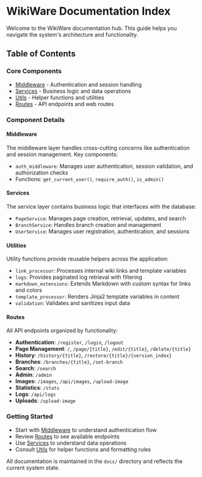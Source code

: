 # WikiWare Documentation Index

Welcome to the WikiWare documentation hub. This guide helps you navigate the system's architecture and functionality.

## Table of Contents

### Core Components
- [Middleware](middleware.md) - Authentication and session handling
- [Services](services.md) - Business logic and data operations
- [Utils](utils.md) - Helper functions and utilities
- [Routes](routes.md) - API endpoints and web routes

### Component Details

#### Middleware
The middleware layer handles cross-cutting concerns like authentication and session management. Key components:
- `auth_middleware`: Manages user authentication, session validation, and authorization checks
- Functions: `get_current_user()`, `require_auth()`, `is_admin()`

#### Services
The service layer contains business logic that interfaces with the database:
- `PageService`: Manages page creation, retrieval, updates, and search
- `BranchService`: Handles branch creation and management
- `UserService`: Manages user registration, authentication, and sessions

#### Utilities
Utility functions provide reusable helpers across the application:
- `link_processor`: Processes internal wiki links and template variables
- `logs`: Provides paginated log retrieval with filtering
- `markdown_extensions`: Extends Markdown with custom syntax for links and colors
- `template_processor`: Renders Jinja2 template variables in content
- `validation`: Validates and sanitizes input data

#### Routes
All API endpoints organized by functionality:
- **Authentication**: `/register`, `/login`, `/logout`
- **Page Management**: `/`, `/page/{title}`, `/edit/{title}`, `/delete/{title}`
- **History**: `/history/{title}`, `/restore/{title}/{version_index}`
- **Branches**: `/branches/{title}`, `/set-branch`
- **Search**: `/search`
- **Admin**: `/admin`
- **Images**: `/images`, `/api/images`, `/upload-image`
- **Statistics**: `/stats`
- **Logs**: `/api/logs`
- **Uploads**: `/upload-image`

### Getting Started
- Start with [Middleware](middleware.md) to understand authentication flow
- Review [Routes](routes.md) to see available endpoints
- Use [Services](services.md) to understand data operations
- Consult [Utils](utils.md) for helper functions and formatting rules

All documentation is maintained in the `docs/` directory and reflects the current system state.

